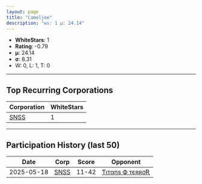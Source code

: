 ```yaml
---
layout: page
title: "Cameljoe"
description: "ws: 1 μ: 24.14"
---
```

- **WhiteStars**: 1
- **Rating**: -0.79
- **μ**: 24.14  
- **σ**: 8.31
- W: 0, L: 1, T: 0

---

## Top Recurring Corporations

| Corporation | WhiteStars |
| --- | --- |
| [SNSS](https://ws.tsl.rocks/corp/ce1ae2e5f50044147f2bd8f656c00124d925211038e4ecd23d79c1bd724a8b45/) | 1 |

---

## Participation History (last 50)

| Date | Corp | Score | Opponent |
| --- | --- | --- | --- |
| 2025-05-18 | [SNSS](https://ws.tsl.rocks/corp/ce1ae2e5f50044147f2bd8f656c00124d925211038e4ecd23d79c1bd724a8b45/) | 11-42 | [Ƭιтαηѕ Ф тєʀʀσƦ](https://ws.tsl.rocks/corp/61696db57416971a365d3034c85eb5815c9ff04c0fbe5fa4be99689883df54af/) |